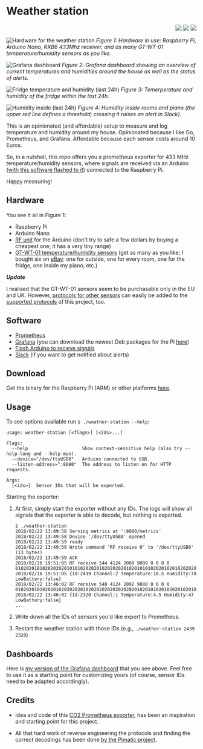 # Weather station

<p align="right">
  <a href="https://goreportcard.com/report/github.com/jckuester/weather-station">
  <img src="https://goreportcard.com/badge/github.com/cloudetc/awsweeper" /></a>
  <a href="https://godoc.org/github.com/jckuester/weather-station">
  <img src="https://godoc.org/github.com/cloudetc/awsweeper?status.svg" /></a>
  <a href="https://codecov.io/gh/jckuester/weather-station">
  <img src="https://codecov.io/gh/jckuester/weather-station/branch/master/graph/badge.svg" />
  </a>
</p>

<p>
 <img src="img/hardware.jpg" alt="Hardware for the weather station">
 <em>Figure 1: Hardware in use: Raspberry Pi, Arduino Nano, RXB6 433Mhz receiver,
 and as many GT-WT-01 temperature/humidity sensors as you like.</em>
</p>

<p>
 <img src="img/gauges.png" alt="Grafana dashboard">
 <em>Figure 2: Grafana dashboard showing an overview of current
 temperatures and humidities around the house as well as the status of alerts.</em>
</p>

<p>
 <img src="img/fridge.png" alt="Fridge temperature and humidity (last 24h)">
 <em>Figure 3: Temerperature and humidity of the fridge within the last 24h.</em>
</p>

<p>
 <img src="img/humidity.png" alt="Humidity inside (last 24h)">
 <em>Figure 4: Humidity inside rooms and piano (the upper red line defines a threshold;
 crossing it raises an alert in Slack).</em>
</p>

This is an opinionated (and affordable) setup to measure and log temperature and humidity around my house. Opinionated 
because I like Go, Prometheus, and Grafana. Affordable because each sensor costs around 10 Euros.
 
So, in a nutshell, this repo offers you a prometheus exporter for 433 MHz temperature/humidity sensors, where
signals are received via an Arduino ([with this software flashed to it](https://github.com/pimatic/homeduino#flashing)) connected to the Raspberry Pi.

Happy measuring!

## Hardware

You see it all in Figure 1:

* Raspberry Pi
* Arduino Nano
* [RF unit](https://www.amazon.de/gp/product/B06XHJMC82/ref=oh_aui_detailpage_o00_s00?ie=UTF8&psc=1) for the Arduino
 (don't try to safe a few dollars by buying a cheapest one; it has a very tiny range)
* [GT-WT-01 temperature/humidity sensors](https://www.teknihall.be/en/node/1430)
(get as many as you like; I bought six on [eBay](https://www.ebay.com/itm/361435018543): one for outside, one for every room, one for the fridge, one inside my piano, etc.)

***Update***

I realised that the GT-WT-01 sensors seem to be purchasable only in the EU and UK.
However, [protocols for other sensors](https://github.com/pimatic/rfcontroljs/blob/master/protocols.md) 
can easily be added to the [supported protocols](pulse/protocol.go) of this project, too.

## Software

* [Prometheus](https://prometheus.io/)
* [Grafana](https://grafana.com/) (you can download the newest Deb packages for the Pi [here](https://github.com/fg2it/grafana-on-raspberry/releases))
* [Flash Arduino to recieve signals](https://github.com/pimatic/homeduino#flashing)
* [Slack](https://slack.com/) (if you want to get notified about alerts)

## Download

Get the binary for the Raspberry Pi (ARM) or other platforms [here](https://github.com/cloudetc/awsweeper/releases).

## Usage

To see options available run `$ ./weather-station --help`:
```
usage: weather-station [<flags>] [<ids>...]
  
Flags:
  --help                    Show context-sensitive help (also try --help-long and --help-man).
  --device="/dev/ttyUSB0"   Arduino connected to USB.
  --listen-address=":8080"  The address to listen on for HTTP requests.
  
Args:
  [<ids>]  Sensor IDs that will be exported.
```

Starting the exporter:

1) At first, simply start the exporter without any IDs. 
The logs will show all signals that the exporter is able to decode, but nothing is exported.

    ```
    $ ./weather-station
    2018/02/22 13:49:58 Serving metrics at ':8080/metrics'
    2018/02/22 13:49:58 Device '/dev/ttyUSB0' opened
    2018/02/22 13:49:59 ready
    2018/02/22 13:49:59 Wrote command 'RF receive 0' to '/dev/ttyUSB0' (13 bytes)
    2018/02/22 13:49:59 ACK
    2018/02/16 19:51:05 RF receive 544 4124 2088 9080 0 0 0 0 0102020101020202020101010202020102020202010201010102020102010202020101020103
    2018/02/16 19:51:05 {Id:2439 Channel:2 Temperature:18.5 Humidity:70 LowBattery:false}
    2018/02/22 13:46:02 RF receive 540 4124 2092 9080 0 0 0 0 0102020102020201020202020202020202020202020201020101020102020102010101010103
    2018/02/22 13:46:02 {Id:2320 Channel:1 Temperature:4.5 Humidity:47 LowBattery:false}
    ...
    ```

2) Write down all the IDs of sensors you'd like export to Prometheus.
3) Restart the weather station with those IDs (e.g., `./weather-station 2439 2320`)

## Dashboards

Here is [my version of the Grafana dashboard](./grafana-dashboard.json) that you see above. Feel free to use
 it as a starting point for customizing yours (of course, sensor IDs need to be adapted accordingly).

## Credits

* Idea and code of this [CO2 Prometheus exporter](https://github.com/larsp/co2monitor),
has been an inspiration and starting point for this project.

* All that hard work of reverse engineering the protocols and finding the correct decodings has been 
done [by the Pimatic project](https://github.com/pimatic/rfcontroljs).
